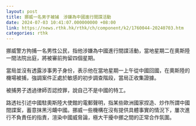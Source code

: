 ```yaml
---
layout: post
title: 挪威一名男子被捕　涉嫌為中國進行間諜活動
date: 2024-07-03 10:41:07.000000000 +08:00
link: https://news.rthk.hk/rthk/ch/component/k2/1760044-20240703.htm
categories: rthk
---
```


挪威警方拘捕一名男性公民，指他涉嫌為中國進行間諜活動，當地星期二在奧斯陸一間法院出庭，將被審前拘留四個星期。

當局並沒有透露涉事男子身份，表示他在當地星期一上午從中國回國，在奧斯陸的機場被捕，強調案件正處於敏感的初步調查階段，當局正收集證據。

被捕男子透過律師否認控罪，說自己不是中國的特工。

路透社引述中國駐奧斯陸大使館的電郵聲明，指某些歐洲國家捏造、炒作所謂中國間諜案，蓄意抹黑污衊中國。挪威一些機構在沒有提供具體事實的情況下，屢次進行不負責任的指責，渲染中國威脅論，極大干擾中挪之間的正常合作氛圍。
